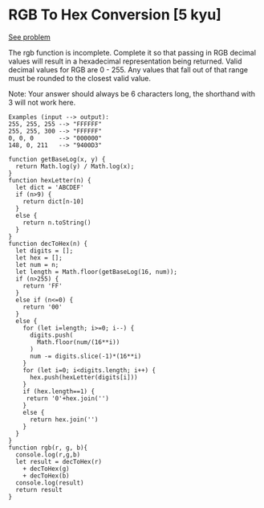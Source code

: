 # RGB To Hex Conversion [5 kyu]

[See problem](https://www.codewars.com/kata/513e08acc600c94f01000001)

The rgb function is incomplete. Complete it so that passing in RGB decimal values will result in a hexadecimal representation being returned. Valid decimal values for RGB are 0 - 255. Any values that fall out of that range must be rounded to the closest valid value.

Note: Your answer should always be 6 characters long, the shorthand with 3 will not work here.

```
Examples (input --> output):
255, 255, 255 --> "FFFFFF"
255, 255, 300 --> "FFFFFF"
0, 0, 0       --> "000000"
148, 0, 211   --> "9400D3"
```

```
function getBaseLog(x, y) {
  return Math.log(y) / Math.log(x);
}
function hexLetter(n) {
  let dict = 'ABCDEF'
  if (n>9) {
    return dict[n-10]
  }
  else {
    return n.toString()
  }
}
function decToHex(n) {
  let digits = [];
  let hex = [];
  let num = n;
  let length = Math.floor(getBaseLog(16, num));
  if (n>255) {
    return 'FF'
  }
  else if (n<=0) {
    return '00'
  }
  else {
    for (let i=length; i>=0; i--) {
      digits.push(
        Math.floor(num/(16**i))
      )
      num -= digits.slice(-1)*(16**i)
    }
    for (let i=0; i<digits.length; i++) {
      hex.push(hexLetter(digits[i]))
    }
    if (hex.length==1) {
     return '0'+hex.join('') 
    }
    else {
      return hex.join('')
    }
  }
}
function rgb(r, g, b){
  console.log(r,g,b)
  let result = decToHex(r)
    + decToHex(g) 
    + decToHex(b)
  console.log(result)
  return result
}
```